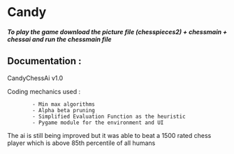 # Candy


##### To play the game download the picture file (chesspieces2) + chessmain + chessai and run the chessmain file


## Documentation :

CandyChessAi v1.0 

Coding mechanics used : 

            - Min max algorithms
            - Alpha beta pruning
            - Simplified Evaluation Function as the heuristic
            - Pygame module for the environment and UI 
            

The ai is still being improved but it was able to beat a 1500 rated chess player which is above 85th percentile of all humans




